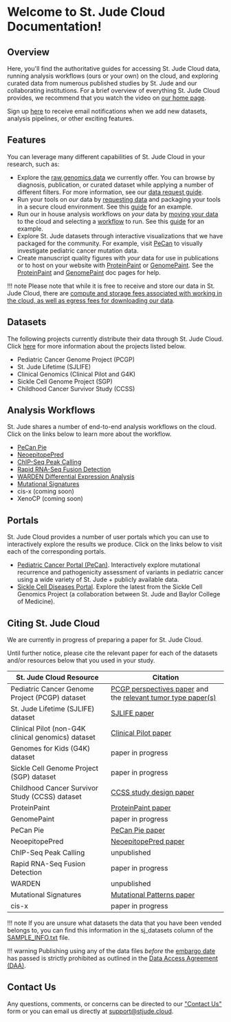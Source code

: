 # Welcome to St. Jude Cloud Documentation!

## Overview

Here, you'll find the
authoritative guides for accessing St. Jude Cloud data, running analysis workflows (ours or your own) on the cloud,
and exploring curated data from numerous published studies by St. Jude and our collaborating institutions. For a brief overview of
everything St. Jude Cloud provides, we recommend that you watch the video
on [our home page](https://stjude.cloud).

Sign up [here](https://hospital.stjude.org/apps/forms/fb/st-jude-cloud-subscribe/) to receive email notifications when we add new datasets, analysis pipelines, or other exciting features.

## Features

You can leverage many different capabilities of St. Jude Cloud in your research, such as:

* Explore the [raw genomics data](https://platform.stjude.cloud/requests/diseases) we currently offer. You can browse by diagnosis, publication, or curated dataset while applying a number of different filters. For more information, see our [data request guide](./guides/data/data-request.md).
* Run your tools on *our* data by [requesting data](./guides/data/data-request.md) and packaging your tools in a secure cloud environment. See this [guide](./guides/data/creating-a-cloud-app.md) for an example.
* Run our in house analysis workflows on *your* data by [moving your data](./guides/data/data-transfer-app.md) to the cloud and selecting a [workflow](#analysis-workflows) to run. See this [guide](./guides/tools/rapid-rnaseq.md) for an example. 
* Explore St. Jude datasets through interactive visualizations that we have packaged for the community. For example, visit [PeCan](https://pecan.stjude.cloud) to visually investigate pediatric cancer mutation data.
* Create manuscript quality figures with *your* data for use in publications or to host on your website with [ProteinPaint](https://pecan.stjude.cloud/proteinpaint/TP53) or [GenomePaint](https://genomepaint.stjude.cloud/). See the [ProteinPaint](./guides/portals/pecan.md#proteinpaint) and [GenomePaint](./guides/portals/genome-paint.md) doc pages for help.

!!! note
    Please note that while it is free to receive and store our data in St. Jude Cloud, there are [compute and storage fees associated with working in the cloud, as well as egress fees for downloading our data](faq.md#will-i-be-charged-for-using-st-jude-cloud). 

## Datasets

The following projects currently distribute their data through St. Jude Cloud. Click [here](./glossary.md#data-access-unit) for more information about the projects listed below.

* Pediatric Cancer Genome Project (PCGP)
* St. Jude Lifetime (SJLIFE)
* Clinical Genomics (Clinical Pilot and G4K)
* Sickle Cell Genome Project (SGP)
* Childhood Cancer Survivor Study (CCSS)

## Analysis Workflows

St. Jude shares a number of end-to-end analysis workflows on the cloud. Click on the links below to learn more about the workflow.

* [PeCan Pie](https://platform.stjude.cloud/tools/pecan_pie)
* [NeoepitopePred](https://platform.stjude.cloud/tools/neoepitopepred)
* [ChIP-Seq Peak Calling](https://platform.stjude.cloud/tools/chip-seq)
* [Rapid RNA-Seq Fusion Detection](https://platform.stjude.cloud/tools/rapid_rna-seq)
* [WARDEN Differential Expression Analysis](https://platform.stjude.cloud/tools/warden)
* [Mutational Signatures](https://platform.stjude.cloud/tools/mutational_signatures)
* cis-x (coming soon)
* XenoCP (coming soon)

## Portals

St. Jude Cloud provides a number of user portals which you can use to interactively explore the results we produce. Click on the links below to
visit each of the corresponding portals.

* [Pediatric Cancer Portal (PeCan)](https://pecan.stjude.cloud). Interactively explore mutational recurrence and pathogenicity assessment of variants in pediatric cancer using a wide variety of St. Jude + publicly available data.
* [Sickle Cell Diseases Portal](https://sickle-cell.stjude.cloud). Explore the latest from the Sickle Cell Genomics Project (a collaboration between St. Jude and Baylor College of Medicine). 


## Citing St. Jude Cloud

We are currently in progress of preparing a paper for St. Jude Cloud.

Until further notice, please cite the relevant paper for each of the datasets and/or resources below that you used in your study.

| St. Jude Cloud Resource             |  Citation     |
| -------------------------------- | ----------------- |
| Pediatric Cancer Genome Project (PCGP) dataset  | [PCGP perspectives paper](https://www.ncbi.nlm.nih.gov/pubmed/22641210) and the [relevant tumor type paper(s)](https://www.stjude.org/research/pediatric-cancer-genome-project.html#62f233040719a932f3e77b398218e84a0ed50730c89dbc0890c7a753bb159201=0)    |
| St. Jude Lifetime (SJLIFE) dataset                   | [SJLIFE paper](https://www.ncbi.nlm.nih.gov/pubmed/?term=29847298)  |
| Clinical Pilot (non-G4K clinical genomics) dataset | [Clinical Pilot paper](https://www.ncbi.nlm.nih.gov/pubmed/30262806) |
| Genomes for Kids (G4K) dataset | paper in progress |
| Sickle Cell Genome Project (SGP) dataset | paper in progress |
| Childhood Cancer Survivor Study (CCSS) dataset | [CCSS study design paper](https://www.ncbi.nlm.nih.gov/pubmed/11920786) |
| ProteinPaint | [ProteinPaint paper](https://www.nature.com/articles/ng.3466) | 
| GenomePaint | paper in progress | 
| PeCan Pie | [PeCan Pie paper](https://www.biorxiv.org/content/10.1101/340901v1) | 
| NeoepitopePred | [NeoepitopePred paper](https://www.ncbi.nlm.nih.gov/pubmed/28854978) | 
| ChIP-Seq Peak Calling | unpublished | 
| Rapid RNA-Seq Fusion Detection | paper in progress | 
| WARDEN  | unpublished | 
| Mutational Signatures | [Mutational Patterns paper](https://genomemedicine.biomedcentral.com/articles/10.1186/s13073-018-0539-0) | 
| cis-x  | paper in progress | 

!!! note
    If you are unsure what datasets the data that you have been vended belongs to, you can find this information in the sj_datasets column of the [SAMPLE_INFO.txt](./guides/data/metadata.md) file.

!!! warning
    Publishing using any of the data files _before_ the [embargo date](./glossary.md#embargo-date) has passed is strictly prohibited as outlined in the [Data Access Agreement (DAA)](./glossary.md#data-access-agreement).


## Contact Us

Any questions, comments, or concerns can be directed to our ["Contact Us"](https://stjude.cloud/contact) form or you can email us directly at support@stjude.cloud.
